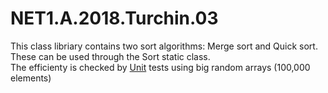 # NET1.A.2018.Turchin.03

This class libriary contains two sort algorithms: Merge sort and Quick sort.  
These can be used through the Sort static class.  
The efficienty is checked by [Unit][1] tests using big random arrays (100,000 elements)

[1]: https://github.com/TurchinAlexander/.Net-Course-Training/tree/master/NET1.A.2018.Turchin.01/Sorts.Tests
